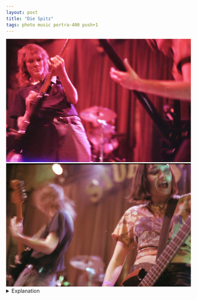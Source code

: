 ```yaml
---
layout: post
title: "Die Spitz"
tags: photo music portra-400 push+1
---
```


<div class="grid two">
	<img src="/assets/images/2023-01/2023-01-05-die-spitz-1.jpg" />
	<img src="/assets/images/2023-01/2023-01-05-die-spitz-2.jpg" />
</div>

<details>
	<summary>Explanation</summary>

	First photo post of 2023. Before I get into it, a bit of site information changes to cover. I've added tags for each post with the film stock and pull/push. Additionally I've updated all the roll posts to be numbered regardless of pull/push. This is mostly for simplicity so I don't have to keep track of multiple numbers for the same film stock but different processes.<br><br>

	Onto the pictures. This pair of pictures were taken at Die Spitz's show at Stubb's indoor stage for Austin Free Week. As I stated in the previous post, I really wanted to look at different ways of structuring and working through this specific composition.<br><br>

	Unlike the examples I've given in the past which were all taken from the left side of the stage (stage right), this pair of pictures were taken from the opposite side. This is partially a function of where I ended up for the show and partially me wanting a second attempt at pictures from this vantage point. I previously shot some pictures of Die Spitz on the last roll of last year and wanted to see the show this time from the same vantage point. If I see Die Spitz again, I'll probably choose the opposite side, just to explore their show from a different angle. Note: I probably won't do any shots towards the center since their fans have a high propensity for making spontaneous mosh pits and I don't want someone to break my glasses or camera.<br><br>

	Let's break down these pictures more specifically. To start off, I like both of these pictures a lot, but they accomplish really different things. I'll focus on the first picture before talking about the second and follow with some closing thoughts.<br><br>

	The first picture's structure is with the main subject to the left but pushed into the frame a bit. This is done through the addition of the bassist to the right who, though mostly out of frame, is still visible enough to create a focal counterpoint to the guitarist on the left. In terms of shutter speed, if I remember correctly, most of these pictures taken at Stubb's were shot at either 1/30 or 1/60. Both of those shutter speeds would give this sort or mild motion blur on a largely stopped action. A more vigorous motion would obviously blur pretty strongly at that speed which is why I aimed for a specific moment when she was arching back and slowing down her lateral movement in the frame. There's still a bit of blur on the guitar and her left hand which is nice but not overly distracting or unclear.<br><br>

	One thing I think this picture really succeeds at is that the composition feels full without being cluttered. The two necks of the guitar and bass really cleanly create a negative space where the drummer sits almost entirely out of focus. There isn't so much negative space as to make you linger. But there also isn't so little that things feel too tight. Personally, I'm entirely ok with the fact that the bassist is off frame. This picture isn't really about her. The interaction with the neck of the bass with the guitar is the main point while keeping enough in frame to not feel lacking.<br><br>

	If I'm going to nitpick, I might pull the guitarist a bit more to the right by angling a bit more parallel to the stage, just a couple degrees. She's a little bit too close to the edge of the frame. However, since she's leaning back, I feel more ok with this than in a situation where she's more upright.<br><br>

	Moving onto the second picture, this one's almost an inverse of the previous one. It's taken from a bit lower of an angle to get the Stubb's signage which is a nice background touch. I would say that I wish the shutter speed were a stop faster. Unfortunately, I was already shooting wide open so if I did so the entire frame would be a stop darker and I really like the exposure here. These are the types of tradeoffs that you have to make when shooting film and ultimately I'm ok with it but it's an issue I have with the picture regardless.<br><br>

	In terms of structure, it's actually got a lot of the same pros and cons as the previous picture. While the right side is now the focus, both in terms of it being more in focus and also being a more dominant facet, structurally, it's still the same a/b split type picture.<br><br>

	Here though the composition lends itself to having two distinct subjects instead of one plus some extra information being implicitly added. I like that the guitarist is blurred and in motion. This creates a counterpoint with the largely static bassist to the right.<br><br>

	Once again, to the back is the drummer, completely out of focus. Their function is to again take up space so there isn't too much negative space between the two main subjects. It also creates a third spot to get information, even if there isn't as much detail to get information from.<br><br>

	If I were to say which of these two pictures I like more, it's definitely tough. Again, I think they accomplish slightly different things even with quite similar compositions. I think I'm leaning a bit more towards the second picture. This is mostly because there's a bit more image density while still not feeling cluttered or overwhelming. By adding some motion blur, there's an element of energy that isn't quite as obvious and apparent in the first picture. This in my opinion overcomes the fact that in terms of clarity of focus on the main subject, the first picture is better.<br><br>

	This post is pretty long, but I think posts might tend towards this longer length for the new year. I really want to spend more time breaking down specifics in each picture more completely. This just means these will end up being longer and more in depth.<br><br>

	One last thing to note is the color. In terms of trueness to reality, the second picture has more "correct" color. I'll also say that the during the scanning process, I don't have full control over the color and the scanner I'm using will auto-color in somewhat unpredictable ways. I'm not too fussed about the colors. I like shooting in color, but I'm not at all a color purist or a color realist because honestly that's a tertiary concern of mine when taking pictures. I've got quite a few more Austin Free Week related posts coming up so stay tuned.<br><br>
</details>
